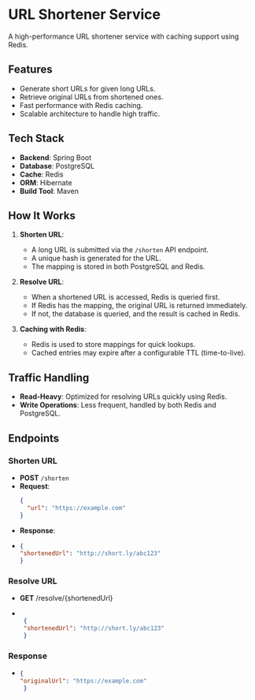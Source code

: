 # URL Shortener Service

A high-performance URL shortener service with caching support using Redis.

## Features
- Generate short URLs for given long URLs.
- Retrieve original URLs from shortened ones.
- Fast performance with Redis caching.
- Scalable architecture to handle high traffic.

## Tech Stack
- **Backend**: Spring Boot
- **Database**: PostgreSQL
- **Cache**: Redis
- **ORM**: Hibernate
- **Build Tool**: Maven

## How It Works
1. **Shorten URL**:
    - A long URL is submitted via the `/shorten` API endpoint.
    - A unique hash is generated for the URL.
    - The mapping is stored in both PostgreSQL and Redis.

2. **Resolve URL**:
    - When a shortened URL is accessed, Redis is queried first.
    - If Redis has the mapping, the original URL is returned immediately.
    - If not, the database is queried, and the result is cached in Redis.

3. **Caching with Redis**:
    - Redis is used to store mappings for quick lookups.
    - Cached entries may expire after a configurable TTL (time-to-live).

## Traffic Handling
- **Read-Heavy**: Optimized for resolving URLs quickly using Redis.
- **Write Operations**: Less frequent, handled by both Redis and PostgreSQL.

## Endpoints
### Shorten URL
- **POST** `/shorten`
- **Request**:
  ```json
  {
    "url": "https://example.com"
  }
- **Response**:
- ```json
  {
  "shortenedUrl": "http://short.ly/abc123"
  }

### Resolve URL
- **GET** /resolve/{shortenedUrl}
- ```json
  
   {
   "shortenedUrl": "http://short.ly/abc123"
   }
### Response
- ```json
  {
  "originalUrl": "https://example.com"
   }

